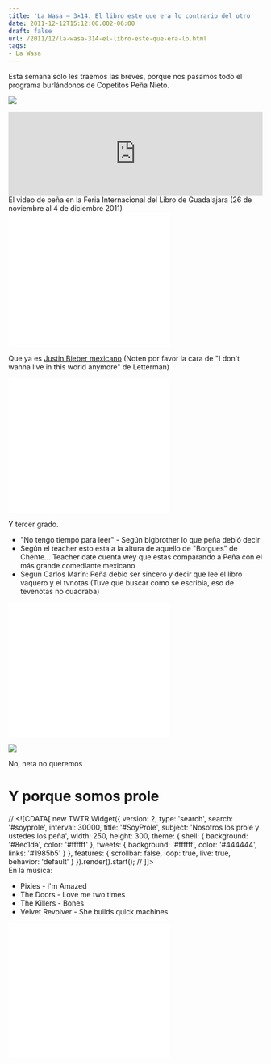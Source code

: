 ```yaml
---
title: 'La Wasa – 3×14: El libro este que era lo contrario del otro'
date: 2011-12-12T15:12:00.002-06:00
draft: false
url: /2011/12/la-wasa-314-el-libro-este-que-era-lo.html
tags: 
- La Wasa
---
```


Esta semana solo les traemos las breves, porque nos pasamos todo el programa burlándonos de Copetitos Peña Nieto.  

[![](http://1.bp.blogspot.com/-H9-Fj2okC0A/UVNX2wik-qI/AAAAAAAAHKc/iqh5mR3mzWo/s320/tumblr_lvrprj7e9h1qcczkzo1_500.jpg)](http://1.bp.blogspot.com/-H9-Fj2okC0A/UVNX2wik-qI/AAAAAAAAHKc/iqh5mR3mzWo/s1600/tumblr_lvrprj7e9h1qcczkzo1_500.jpg)

  
<iframe frameborder="no" height="166" scrolling="no" src="http://w.soundcloud.com/player/?url=http%3A%2F%2Fapi.soundcloud.com%2Ftracks%2F85214435&amp;show_artwork=true" width="100%"></iframe>El video de peña en la Feria Internacional del Libro de Guadalajara (26 de noviembre al 4 de diciembre 2011)  
  

<object class="BLOGGER-youtube-video" classid="clsid:D27CDB6E-AE6D-11cf-96B8-444553540000" codebase="http://download.macromedia.com/pub/shockwave/cabs/flash/swflash.cab#version=6,0,40,0" data-thumbnail-src="http://0.gvt0.com/vi/sUMwy7ZolNg/0.jpg" height="266" width="320">
<param name="movie" value="//www.youtube.com/v/sUMwy7ZolNg&amp;fs=1&amp;source=uds">
<param name="bgcolor" value="#FFFFFF">
<embed width="320" height="266" src="//www.youtube.com/v/sUMwy7ZolNg&amp;fs=1&amp;source=uds" type="application/x-shockwave-flash">
</object>

  
  
Que ya es [Justin Bieber mexicano](http://www.lepetitjournal.com/mexico/breves-mexico/91349-enrique-pena-nieto-le-justin-bieber-de-la-politique-mexicaine-.html) (Noten por favor la cara de "I don't wanna live in this world anymore" de Letterman)  
  

<object class="BLOGGER-youtube-video" classid="clsid:D27CDB6E-AE6D-11cf-96B8-444553540000" codebase="http://download.macromedia.com/pub/shockwave/cabs/flash/swflash.cab#version=6,0,40,0" data-thumbnail-src="http://0.gvt0.com/vi/ZG1yRS7EF2g/0.jpg" height="266" width="320">
<param name="movie" value="//www.youtube.com/v/ZG1yRS7EF2g&amp;fs=1&amp;source=uds">
<param name="bgcolor" value="#FFFFFF">
<embed width="320" height="266" src="//www.youtube.com/v/ZG1yRS7EF2g&amp;fs=1&amp;source=uds" type="application/x-shockwave-flash">
</object>

  
  
Y tercer grado.  

*   "No tengo tiempo para leer" - Según bigbrother lo que peña debió decir
*   Según el teacher esto esta a la altura de aquello de "Borgues" de Chente... Teacher date cuenta wey que estas comparando a Peña con el más grande comediante mexicano
*   Segun Carlos Marín: Peña debio ser sincero y decir que lee el libro vaquero y el tvnotas (Tuve que buscar como se escribia, eso de tevenotas no cuadraba)

<object class="BLOGGER-youtube-video" classid="clsid:D27CDB6E-AE6D-11cf-96B8-444553540000" codebase="http://download.macromedia.com/pub/shockwave/cabs/flash/swflash.cab#version=6,0,40,0" data-thumbnail-src="http://1.gvt0.com/vi/pSU1NkHLJsE/0.jpg" height="266" width="320">
<param name="movie" value="//www.youtube.com/v/pSU1NkHLJsE&amp;fs=1&amp;source=uds">
<param name="bgcolor" value="#FFFFFF">
<embed width="320" height="266" src="//www.youtube.com/v/pSU1NkHLJsE&amp;fs=1&amp;source=uds" type="application/x-shockwave-flash">
</object>

  
  
  
  

[![](http://1.bp.blogspot.com/-vP1p6xuPR5k/UVNXQZ01mFI/AAAAAAAAHGA/PsrDrwLqBLk/s400/375566_333633269983592_235817769765143_1564572_359807210_n.jpg)](http://1.bp.blogspot.com/-vP1p6xuPR5k/UVNXQZ01mFI/AAAAAAAAHGA/PsrDrwLqBLk/s1600/375566_333633269983592_235817769765143_1564572_359807210_n.jpg)

No, neta no queremos

  

  

**Y porque somos prole**
========================

// <!\[CDATA\[ new TWTR.Widget({ version: 2, type: 'search', search: '#soyprole', interval: 30000, title: '#SoyProle', subject: 'Nosotros los prole y ustedes los peña', width: 250, height: 300, theme: { shell: { background: '#8ec1da', color: '#ffffff' }, tweets: { background: '#ffffff', color: '#444444', links: '#1985b5' } }, features: { scrollbar: false, loop: true, live: true, behavior: 'default' } }).render().start(); // \]\]>   
En la música:  

*   Pixies - I'm Amazed
*   The Doors - Love me two times
*   The Killers - Bones
*   Velvet Revolver - She builds quick machines

<object class="BLOGGER-youtube-video" classid="clsid:D27CDB6E-AE6D-11cf-96B8-444553540000" codebase="http://download.macromedia.com/pub/shockwave/cabs/flash/swflash.cab#version=6,0,40,0" data-thumbnail-src="http://2.gvt0.com/vi/L4ohnoecUbY/0.jpg" height="266" width="320">
<param name="movie" value="//www.youtube.com/v/L4ohnoecUbY&amp;fs=1&amp;source=uds">
<param name="bgcolor" value="#FFFFFF">
<embed width="320" height="266" src="//www.youtube.com/v/L4ohnoecUbY&amp;fs=1&amp;source=uds" type="application/x-shockwave-flash">
</object>